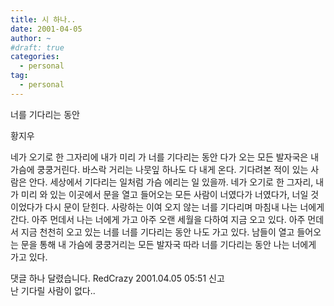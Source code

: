 ```yaml
---
title: 시 하나..
date: 2001-04-05
author: ~
#draft: true
categories:
  - personal
tag:
  - personal
---
```




너를 기다리는 동안

황지우 

네가 오기로 한 그자리에 
내가 미리 가 너를 기다리는 동안 
다가 오는 모든 발자국은 
내가슴에 쿵쿵거린다. 
바스락 거리는 나뭇잎 하나도 다 내게 온다. 
기다려본 적이 있는 사람은 안다. 
세상에서 기다리는 일처럼 가슴 에리는 일 있을까. 
네가 오기로 한 그자리, 내가 미리 와 있는 이곳에서 
문을 열고 들어오는 모든 사람이 
너였다가 
너였다가, 너일 것이었다가 
다시 문이 닫힌다. 
사랑하는 이여 
오지 않는 너를 기다리며 
마침내 나는 너에게 간다. 
아주 먼데서 나는 너에게 가고 
아주 오랜 세월을 다하여 지금 오고 있다. 
아주 먼데서 지금 천천히 오고 있는 너를 
너를 기다리는 동안 나도 가고 있다. 
남들이 열고 들어오는 문을 통해 
내 가슴에 쿵쿵거리는 모든 발자국 따라 
너를 기다리는 동안 나는 너에게 가고 있다.


 댓글 하나 달렸습니다.
RedCrazy 2001.04.05 05:51 신고   
난 기다릴 사람이 없다..




